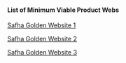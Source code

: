#### List of Minimum Viable Product Webs

[Safha Golden Website 1](https://safha-web-git-safha-web-1-yat.vercel.app)

[Safha Golden Website 2](https://safha-web-git-safha-web-2-yat.vercel.app)

[Safha Golden Website 3](https://safha-web-git-safha-web-3-yat.vercel.app)
